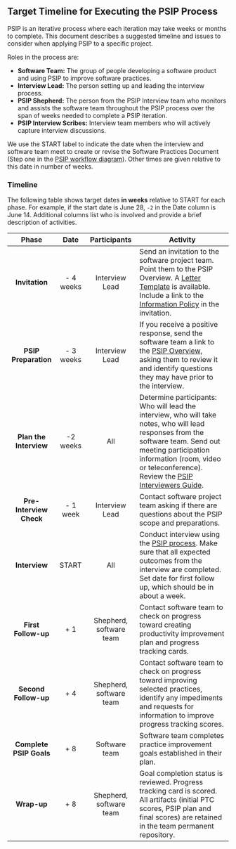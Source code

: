 ## Target Timeline for Executing the PSIP Process

PSIP is an iterative process where each iteration may take weeks or months to complete.  This document describes a suggested timeline and issues to consider when applying PSIP to a specific project.

Roles in the process are:
- **Software Team:** The group of people developing a software product and using PSIP to improve software practices.
- **Interview Lead:** The person setting up and leading the interview process.
- **PSIP Shepherd:** The person from the PSIP Interview team who monitors and assists the software team throughout the PSIP process over the span of weeks needed to complete a PSIP iteration.
- **PSIP Interview Scribes:** Interview team members who will actively capture interview discussions.

We use the START label to indicate the date when the interview and software team meet to create or revise the Software Practices Document (Step one in the [PSIP workflow diagram](SwPspWorkflow.jpg)).  Other times are given relative to this date in number of weeks.

### Timeline

The following table shows target dates **in weeks** relative to START for each phase.  For example, if the start date is June 28, `-2` in the Date column is June 14. Additional columns list who is involved and provide a brief description of activities.

| Phase                   | Date       | Participants    | Activity |
|:-------------:          |:-----:     |:---------------:|----------|
| **Invitation**          | - 4 weeks  | Interview Lead  | Send an invitation to the software project team. Point them to the PSIP Overview. A [Letter Template](../interviews/IntroductoryLetterTemplate.md) is available.  Include a link to the [Information Policy](../PSIPInformationPolicy.md) in the invitation.
| **PSIP Preparation**    | - 3 weeks  | Interview Lead  | If you receive a positive response, send the software team a link to the [PSIP Overview](../PSIP-Overview.md), asking them to review it and identify questions they may have prior to the interview.
| **Plan the Interview**      | -2 weeks   | All             | Determine participants: Who will lead the interview, who will take notes, who will lead responses from the software team.  Send out meeting participation information (room, video or teleconference). Review the [PSIP Interviewers Guide](../interviews/SoftwareTeamInterviewerGuide.md).
| **Pre-Interview Check** | - 1 week   | Interview Lead  | Contact software project team asking if there are questions about the PSIP scope and preparations.
| **Interview**           | START      | All             | Conduct interview using the [PSIP process](../README.md).  Make sure that all expected outcomes from the interview are completed. Set date for first follow up, which should be in about a week.
| **First Follow-up**     | + 1        | Shepherd, software team | Contact software team to check on progress toward creating productivity improvement plan and progress tracking cards.
| **Second Follow-up**    | + 4        | Shepherd, software team | Contact software team to check on progress toward improving selected practices, identify any impediments and requests for information to improve progress tracking scores.
| **Complete PSIP Goals**  | + 8        | Software team           | Software team completes practice improvement goals established in their plan.
| **Wrap-up**             | + 8        | Shepherd, software team | Goal completion status is reviewed. Progress tracking card is scored. All artifacts (initial PTC scores, PSIP plan and final scores) are retained in the team permanent repository.
